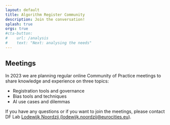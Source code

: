 ```yaml
---
layout: default
title: Algorithm Register Community
description: Join the conversation!
splash: true
orgs: true
#cta-button:
#    url: /analysis
#    text: "Next: analysing the needs"
---
```

## Meetings

In 2023 we are planning regular online Community of Practice meetings to share knowledge and experience on three topics:

- Registration tools and governance
- Bias tools and techniques
- AI use cases and dilemmas

If you have any questions or if you want to join the meetings, please contact DF Lab [Lodewijk Noordzij (lodewijk.noordzij@eurocities.eu)](mailto:lodewijk.noordzij@eurocities.eu).